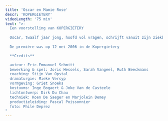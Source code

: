 ```yaml
---
title: 'Oscar en Mamie Rose'
descr: 'KOPERGIETERY'
videoLength: '75 min'
text: ">-
  Een voorstelling van KOPERGIETERY
  
  Oscar, twaalf jaar jong, hoofd vol vragen, schrijft vanuit zijn ziekbed brieven aan God (wie is dat eigenlijk en bestaat die wel en zo ja, waarom ik nu en die niet?) Hij beschrijft in enkele dagen zijn leven zoals hij dat zou willen meemaken...over een vrouw met een rozerode schort en 4711-parfum, verhalenverzinster van beroep, over Einstein... over Popcorn... over Bacon... over Ma en Pa (soms toch...) over de dokter... en over Peggy Blue, hartenverslindster van beroep...
  
  De première was op 12 mei 2006 in de Kopergietery

  **Credits**

  auteur: Eric-Emmanuel Schmitt
  bewerking & spel: Joris Hessels, Sarah Vangeel, Ruth Beeckmans
  coaching: Stijn Van Opstal
  dramaturgie: Mieke Versyp
  vormgeving: Griet Snoeks
  kostuums: Inge Bogaert & Joke Van de Casteele
  lichtontwerp: Dirk Du Chau
  techniek: Koen De Saeger en Marjolein Demey
  productieleiding: Pascal Poissonnier
  foto: Phile Deprez
"
---
```

